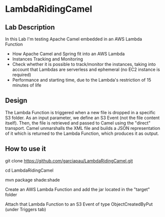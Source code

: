 # LambdaRidingCamel

## Lab Description
In this Lab I'm testing Apache Camel embedded in an AWS Lambda Function
* How Apache Camel and Spring fit into an AWS Lambda
* Instances Tracking and Monitoring
* Check whether it is possible to track/monitor the instances, taking into account that Lambdas are serverless and ephemeral (no EC2 instance is required)
* Performance and starting time, due to the Lambda's restriction of 15 minutes of life

## Design
The Lambda Function is triggered when a new file is dropped in a specific S3 folder. As an input parameter, we define an S3 Event (not the file content itself). Then, the file is retrieved and passed to Camel using the "direct" transport. Camel unmarshalls the XML file and builds a JSON representation of it which is returned to the Lambda Function, which produces it as output.

## How to use it
git clone https://github.com/garciapau/LambdaRidingCamel.git

cd LambdaRidingCamel

mvn package shade:shade

Create an AWS Lambda Function and add the jar located in the "target" folder

Attach that Lambda Function to an S3 Event of type ObjectCreatedByPut (under Triggers tab)
